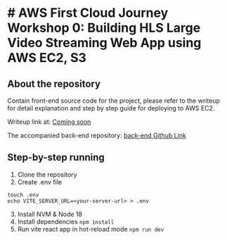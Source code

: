 # # AWS First Cloud Journey Workshop 0: Building HLS Large Video Streaming Web App using AWS EC2, S3

## About the repository
Contain front-end source code for the project, please refer to the writeup for detail explanation and step by step guide for deploying to AWS EC2.

Writeup link at: [Coming soon](./ "Writeup") 

The accompanied back-end repository: [back-end Github Link](https://github.com/hdthinh1012/aws-workshop-0-hls-streaming "Back-end Github Link")

## Step-by-step running
1. Clone the repository
2. Create .env file
```
touch .env
echo VITE_SERVER_URL=<your-server-url> > .env
```
3. Install NVM & Node 18
4. Install dependencies `npm install`
5. Run vite react app in hot-reload mode `npm run dev`